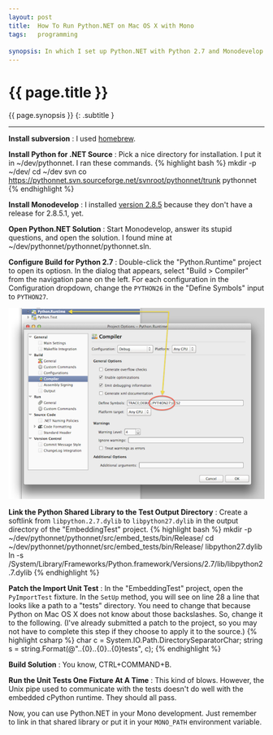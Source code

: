 ```yaml
---
layout: post
title:  How To Run Python.NET on Mac OS X with Mono
tags:   programming

synopsis: In which I set up Python.NET with Python 2.7 and Monodevelop on Lion
---
```


# {{ page.title }}

{{ page.synopsis }}
{: .subtitle }

-----

__Install subversion__
: I used [homebrew](http://mxcl.github.com/homebrew/).

__Install Python for .NET Source__
: Pick a nice directory for installation. I put it in ~/dev/pythonnet. I ran
  these commands.
{% highlight bash %}
mkdir -p ~/dev/
cd ~/dev
svn co https://pythonnet.svn.sourceforge.net/svnroot/pythonnet/trunk pythonnet
{% endhighlight %}

__Install Monodevelop__
: I installed
  [version 2.8.5](http://download.xamarin.com/monodevelop/Mac/MonoDevelop-2.8.5.dmg)
  because they don't have a release for 2.8.5.1, yet.

__Open Python.NET Solution__
: Start Monodevelop, answer its stupid questions, and open the solution. I
  found mine at ~/dev/pythonnet/pythonnet/pythonnet.sln.

__Configure Build for Python 2.7__
: Double-click the "Python.Runtime" project to open its optiosn. In the 
  dialog that appears, select "Build > Compiler" from the navigation pane on
  the left. For each configuration in the Configuration dropdown, change the
  ``PYTHON26`` in the "Define Symbols" input to ``PYTHON27``.

![options](/img/pythonnet-mono-project-options.png "options")

__Link the Python Shared Library to the Test Output Directory__
: Create a softlink from ``libpython.2.7.dylib`` to ``libpython27.dylib`` in
  the output directory of the "EmbeddingTest" project.
{% highlight bash %}
mkdir -p ~/dev/pythonnet/pythonnet/src/embed_tests/bin/Release/
cd ~/dev/pythonnet/pythonnet/src/embed_tests/bin/Release/ libpython27.dylib
ln -s /System/Library/Frameworks/Python.framework/Versions/2.7/lib/libpython2.7.dylib 
{% endhighlight %}

__Patch the Import Unit Test__
: In the "EmbeddingTest" project, open the ``PyImportTest`` fixture. In the
  ``SetUp`` method, you will see on line 28 a line that looks like a path to
  a "tests" directory. You need to change that because Python on Mac OS X does
  not know about those backslashes. So, change it to the following. (I've
  already submitted a patch to the project, so you may not have to complete
  this step if they choose to apply it to the source.)
{% highlight csharp %}
char c = System.IO.Path.DirectorySeparatorChar;
string s = string.Format(@"..{0}..{0}..{0}tests", c);
{% endhighlight %}

__Build Solution__
: You know, CTRL+COMMAND+B.

__Run the Unit Tests One Fixture At A Time__
: This kind of blows. However, the Unix pipe used to communicate with the
  tests doesn't do well with the embedded cPython runtime. They should all
  pass.

Now, you can use Python.NET in your Mono development. Just remember to link
in that shared library or put it in your ``MONO_PATH`` environment variable.

